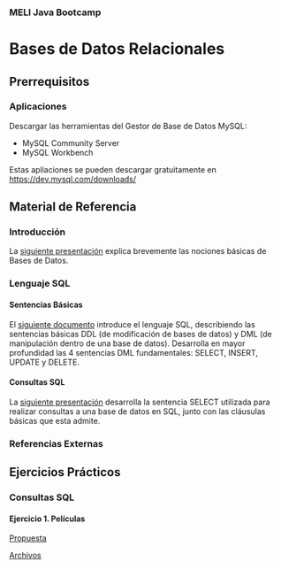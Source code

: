 ### MELI Java Bootcamp

# Bases de Datos Relacionales

## Prerrequisitos

### Aplicaciones
Descargar las herramientas del Gestor de Base de Datos MySQL:
- MySQL Community Server
- MySQL Workbench

Estas apliaciones se pueden descargar gratuitamente en https://dev.mysql.com/downloads/

## Material de Referencia

### Introducción
La [siguiente presentación](/Material/Bases%20de%20Datos%20Relacionales%20-%201.%20Introducción.pdf) explica brevemente las nociones básicas de Bases de Datos.

### Lenguaje SQL

#### Sentencias Básicas
El [siguiente documento](/Material/Bases%20de%20Datos%20Relacionales%20-%202.%20Intro%20a%20Sentencias%20SQL.%20DDL%20y%20DML.pdf) introduce el lenguaje SQL, describiendo las sentencias básicas DDL (de modificación de bases de datos) y DML (de manipulación dentro de una base de datos). Desarrolla en mayor profundidad las 4 sentencias DML fundamentales: SELECT, INSERT, UPDATE y DELETE.

#### Consultas SQL
La [siguiente presentación](/Material/Bases%20de%20Datos%20Relacionales%20-%203.%20Consultas%20SQL.pdf) desarrolla la sentencia SELECT utilizada para realizar consultas a una base de datos en SQL, junto con las cláusulas básicas que esta admite.

### Referencias Externas

## Ejercicios Prácticos

### Consultas SQL

#### Ejercicio 1. Películas

[Propuesta](/Ejercicios/RDB-consultasSQL-p1-peliculas.pdf)

[Archivos](/Archivos/15.%20movies-db.sql)